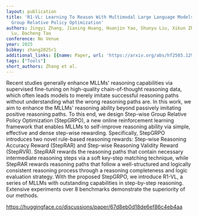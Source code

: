 ```yaml
---
layout: publication
title: 'R1-VL: Learning To Reason With Multimodal Large Language Models Via Step-wise
  Group Relative Policy Optimization'
authors: Jingyi Zhang, Jiaxing Huang, Huanjin Yao, Shunyu Liu, Xikun Zhang, Shijian
  Lu, Dacheng Tao
conference: No Venue
year: 2025
bibkey: zhang2025r1
additional_links: [{name: Paper, url: 'https://arxiv.org/abs/hf2503.12937'}]
tags: ["Tools"]
short_authors: Zhang et al.
---
```

Recent studies generally enhance MLLMs' reasoning capabilities via supervised fine-tuning on high-quality chain-of-thought reasoning data, which often leads models to merely imitate successful reasoning paths without understanding what the wrong reasoning paths are. In this work, we aim to enhance the MLLMs' reasoning ability beyond passively imitating positive reasoning paths. To this end, we design Step-wise Group Relative Policy Optimization (StepGRPO), a new online reinforcement learning framework that enables MLLMs to self-improve reasoning ability via simple, effective and dense step-wise rewarding. Specifically, StepGRPO introduces two novel rule-based reasoning rewards: Step-wise Reasoning Accuracy Reward (StepRAR) and Step-wise Reasoning Validity Reward (StepRVR). StepRAR rewards the reasoning paths that contain necessary intermediate reasoning steps via a soft key-step matching technique, while StepRAR rewards reasoning paths that follow a well-structured and logically consistent reasoning process through a reasoning completeness and logic evaluation strategy. With the proposed StepGRPO, we introduce R1-VL, a series of MLLMs with outstanding capabilities in step-by-step reasoning. Extensive experiments over 8 benchmarks demonstrate the superiority of our methods.

https://huggingface.co/discussions/paper/67d8eb0d18de6ef86c4eb4aa